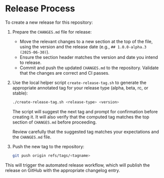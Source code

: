 # Release Process

To create a new release for this repository:

1. Prepare the `CHANGES.md` file for release:

   - Move the relevant changes to a new section at the top of the file, using the version and the release date (e.g., `## 1.0.0-alpha.3 (2025-06-30)`).
   - Ensure the section header matches the version and date you intend to release.
   - Commit and push the updated `CHANGES.md` to the repository. Validate that the changes are correct and CI passes.

2. Use the local helper script `create-release-tag.sh` to generate the appropriate annotated tag for your release type (alpha, beta, rc, or stable):

   ```sh
   ./create-release-tag.sh <release-type> <version>
   ```

   The script will suggest the next tag and prompt for confirmation before creating it. It will also verify that the computed tag matches the top section of `CHANGES.md` before proceeding.

   Review carefully that the suggested tag matches your expectations and the `CHANGES.md` file.

3. Push the new tag to the repository:

   ```sh
   git push origin refs/tags/<tagname>
   ```

This will trigger the automated release workflow, which will publish the release on GitHub with the appropriate changelog entry.
